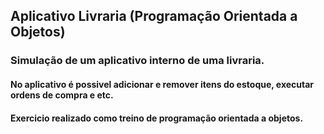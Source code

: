 ## Aplicativo Livraria (Programação Orientada a Objetos)

### Simulação de um aplicativo interno de uma livraria.

#### No aplicativo é possivel adicionar e remover itens do estoque, executar ordens de compra e etc.
#### Exercicio realizado como treino de programação orientada a objetos.

